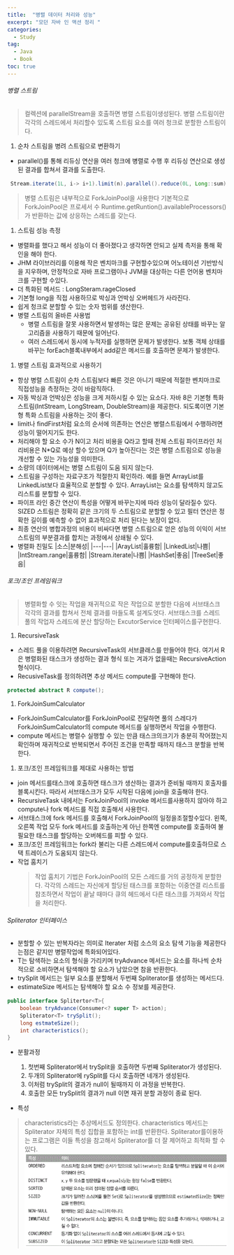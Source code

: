 ```yaml
---
title:  "병렬 데이터 처리와 성능"
excerpt: "모던 자바 인 액션 정리 "
categories:
  - Study
tag:
  - Java
  - Book
toc: true
---
```


###### 병렬 스트림
> 컬렉션에 parallelStream을 호출하면 병렬 스트림이생성된다.
> 병렬 스트림이란 각각의 스레드에서 처리할수 있도록 스트림 요소를 여러 청크로 분할한 스트림이다.
1. 순차 스트림을 병려 스트림으로 변환하기
  - parallel()를 통해 리듀싱 연산을 여러 청크에 병렬로 수행 후 리듀싱 연산으로 생성된 결과를 합쳐서 결과를 도출한다.
  ``` java
   Stream.iterate(1L, i-> i+1).limit(n).parallel().reduce(0L, Long::sum);
  ```
  >병렬 스트림은 내부적으로 ForkJoinPool을 사용한다 기본적으로 ForkJoinPool은 프로세서 수 Runtime.getRuntion().availableProcessors()가 반환하는 값에 상응하는 스레드를 갖는다.
1. 스트림 성능 측정
  - 병렬화를 했다고 해서 성능이 더 좋아졌다고 생각하면 안되고 실제 측저을 통해 확인을 해야 한다.
  - JHM 라이브러리를 이용해 작은 벤치마크를 구현할수있으며 어노테이션 기반방식을 지우하며, 안정적으로 자바 프로그램이나 JVM을 대상하는 다른 언어용 벤치마크를 구현할 수있다.
  - 더 특화된 메서드 : LongSteram.rageClosed
   - 기본형 long을 직접 사용하므로 박싱과 언박싱 오버헤드가 사라진다.
   - 쉽게 청크로 분할할 수 있는 숫자 범위를 생산한다. 
  - 병렬 스트림의 올바른 사용법
    - 병렬 스트림을 잘못 사용하면서 발생하는 많은  문제는 공유된 상태를 바꾸는 알고리즘을 사용하기 때문에 일어난다.
    - 여러 스레드에서 동시에 누적자를 실행하면 문제가 발생한다. 보통 객체 상태를 바꾸는 forEach블록내부에서 add같은 메서드를 호출하면 문제가 발생한다.
1. 병렬 스트림 효과적으로 사용하기
  - 항상 병렬 스트림이 순차 스트림보다 빠른 것은 아니기 때문에 적절한 벤치마크로 직접성능을 측정하는 것이 바람직하다.
  - 자동 박싱과 언박싱은 성능을 크게 저하시킬 수 있는 요소다. 자바 8은 기본형 특화 스트림(IntStream, LongStream, DoubleStream)을 제공한다. 되도록이면 기본형 특화 스트림을 사용하는 것이 좋다.
  - limit나 findFirst처럼 요소의 순서에 의존하는 연산은 병렬스트림에서 수행하려면 성능이 떨어지기도 한다. 
  - 처리해야 할 요소 수가 N이고 처리 비용을 Q라고 할때 전체 스트림 파이프라인 처리비용은 N*Q로 예상 할수 있으며 Q가 높아진다는 것은 병렬 스트림으로 성능을 개선할 수 있는 가능성을 의미한다.
  - 소량의 데이터에서는 병렬 스트림이 도움 되지 않는다.
  - 스트림을 구성하는 자료구조가 적절한지 확인하라. 예를 들면 ArrayList를 LinkedList보다 효율적으로 분할할 수 있다. ArrayList는 요소를 탐색하지 않고도 리스트를 분할할 수 있다.
  - 파이프 라인 중간 연산이 특성을 어떻게 바꾸는지에 따라 성능이 달라질수 있다. SIZED 스트림은 정확히 같은 크기의 두 스트림으로 분할할 수 있고 필터 연산은 정확한 길이를 예측할 수 없어 효과적으로 처리 된다는 보장이 없다.
  - 최종 연산의 병합과정의 비용이 비싸다면 병렬 스트림으로 얻은 성능의 이익이 서브스트림의 부분결과를 합치는 과정에서 상쇄될 수 있다.
  - 병렬화 친밀도
  |소스|분해성|
  |---|---|
  |ArayList|훌륭함|
  |LinkedList|나쁨|
  |IntStream.range|훌륭함|
  |Stream.iterate|나쁨|
  |HashSet|좋음|
  |TreeSet|좋음|  
  
###### 포크/조인 프레임워크
> 병렬화할 수 잇는 작업을 재귀적으로 작은 작업으로 분할한 다음에 서브태스크 각각의 결과를 합쳐서 전체 결과를 마들도록 설계도엇다. 
> 서브태스크를 스레드 풀의 작업자 스레드에 분산 할당하는 ExcutorService 인터페이스를구현한다.

1. RecursiveTask
  - 스레드 풀을 이용하려면 RecursiveTask<R>의 서브클래스를 만들어야 한다. 여기서 R은 병렬화된 태스크가 생성하는 결과 형식 또는 겨과가 없을때는 RecursiveAction 형식이다.
  - RecusiveTask를 정의하려면 추상 메서드 compute를 구현해야 한다.
  ``` java
  protected abstract R compute();
  ```
1. ForkJoinSumCalculator
  - ForkJoinSumCalculator를 ForkJoinPool로 전달하면 풀의 스레다가 ForkJoinSumCalculator의 compute 메서드를 실행하면서 작업을 수행한다.
  - compute 메서드는 병렬수 실행할 수 있는 만큼 태스크의크기가 충분히 작어졌는지 확인하며 재귀적으로 반복되면서 주어진 조건을 만족할 때까지 태스크 분할을 반복한다.
1. 포크/조인 프레임워크를 제대로 사용하는 방법
  - join 메서드를태스크에 호출하면 태스크가 생산하는 결과가 준비될 때까지 호출자를 블록시킨다. 따라서 서브태스크가 모두 시작된 다음에 join을 호출해야 한다.
  - RecursiveTask 내에서는 ForkJoinPool의 invoke 메서드를사용하지 않아야 하고 compute나 fork 메서드를 직접 호출해서 사용한다.
  - 서브태스크에 fork 메서드를 호출해서 ForkJoinPool의 일정을조절할수있다. 왼쪽, 오른쪽 작업 모두 fork 메서드를 호출하는게 아닌 한쪽엔 compute를 호출하여 불필요한 태스크를 할당하는 오버헤드를 피할 수 있다.
  - 포크/조인 프레임워크는 fork라 불리는 다른 스레드에서 compute를호출하므로 스택 트레이스가 도움되지 않는다.
  - 작업 훔치기
    > 작업 훔치기 기법은 ForkJoinPool의 모든 스레드를 거의 공정하게 분할한다. 각각의 스레드는 자신에게 할당된 태스크를 포함하는 이중연결 리스트를 참조하면서 작업이 끝날 때마다 큐의 헤드에서 다른 태스크를 가져와서 작업을 처리한다.

###### Spliterator 인터페이스
- 분할할 수 있는 반복자라는 의미로 Iterater 처럼 소스의 요소 탐색 기능을 제공한다는점은 같지만 병렬작업에 특화되어있다.
- T는 탐색하는 요소의 형식을 가리키며 tryAdvance 메서드는 요소를 하나씩 순차적으로 소비하면서 탐색해야 할 요소가 남았으면 참을 반환한다.
- trySplit 메서드는 일부 요소를 분할해서 두번째 Spliterator를 생성하는 메서드다.
- estimateSize 메서드는 탐색해야 할 요소 수 정보를 제공한다.
``` java
public interface Splitertor<T>{
	boolean tryAdvance(Consumer<? super T> action);
	Spliterator<T> trySplit();
	long estmateSize(); 	
	int characteristics();
}
```
- 분활과정
  1. 첫번째 Spliterator에서 trySplit을 호출하면 두번째 Spliterator가 생성된다.
  1. 두개의 Spliterator에 rySplit를 다시 호출하면 네개가 생성된다.
  1. 이처럼 trySplit의 결과가 null이 될때까지 이 과정을 반복한다.
  1. 호출한 모든 trySplit의 결과가 null 이면 재귀 분할 과정이 종료 된다.
  
- 특성
> characteristics라는 추상메서드도 정의한다. characteristics 메서드는 Spliterator 자체의 특성 집합을 포함하는 int를 반환한다. 
> Spliterator를이용하는 프로그램은 이들 특성을 참고해서 Spliterator를 더 잘 제어하고 최적화 할 수 있다. 
![usecase](/assets/images/Splitertor.GIF)
